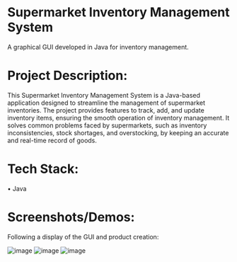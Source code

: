 # Supermarket Inventory Management System
A graphical GUI developed in Java for inventory management.
# Project Description:
This Supermarket Inventory Management System is a Java-based application designed to streamline the management of supermarket inventories. The project provides features to track, add, and update inventory items, ensuring the smooth operation of inventory management. It solves common problems faced by supermarkets, such as inventory inconsistencies, stock shortages, and overstocking, by keeping an accurate and real-time record of goods.
# Tech Stack:
• Java
# Screenshots/Demos:
Following a display of the GUI and product creation:

![image](https://github.com/user-attachments/assets/f23d3747-d410-470e-be4c-31a09c993650)
![image](https://github.com/user-attachments/assets/583c7573-a56c-4883-8923-2210535065b3)
![image](https://github.com/user-attachments/assets/e6c6adba-667c-46db-987b-3bfbc225563c)



  
